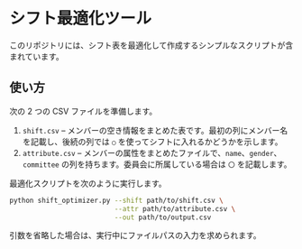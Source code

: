 # シフト最適化ツール

このリポジトリには、シフト表を最適化して作成するシンプルなスクリプトが含まれています。

## 使い方

次の 2 つの CSV ファイルを準備します。

1. `shift.csv` – メンバーの空き情報をまとめた表です。最初の列にメンバー名を記載し、後続の列では `○` を使ってシフトに入れるかどうかを示します。
2. `attribute.csv` – メンバーの属性をまとめたファイルで、`name`、`gender`、`committee` の列を持ちます。委員会に所属している場合は `〇` を記載します。

最適化スクリプトを次のように実行します。

```bash
python shift_optimizer.py --shift path/to/shift.csv \
                          --attr path/to/attribute.csv \
                          --out path/to/output.csv
```

引数を省略した場合は、実行中にファイルパスの入力を求められます。
